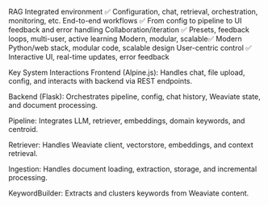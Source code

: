 RAG
Integrated environment	✅ Configuration, chat, retrieval, orchestration, monitoring, etc.
End-to-end workflows	✅ From config to pipeline to UI feedback and error handling
Collaboration/iteration	✅ Presets, feedback loops, multi-user, active learning
Modern, modular, scalable✅ Modern Python/web stack, modular code, scalable design
User-centric control	✅ Interactive UI, real-time updates, error feedback


Key System Interactions
Frontend (Alpine.js): Handles chat, file upload, config, and interacts with backend via REST endpoints.

Backend (Flask): Orchestrates pipeline, config, chat history, Weaviate state, and document processing.

Pipeline: Integrates LLM, retriever, embeddings, domain keywords, and centroid.

Retriever: Handles Weaviate client, vectorstore, embeddings, and context retrieval.

Ingestion: Handles document loading, extraction, storage, and incremental processing.

KeywordBuilder: Extracts and clusters keywords from Weaviate content.
